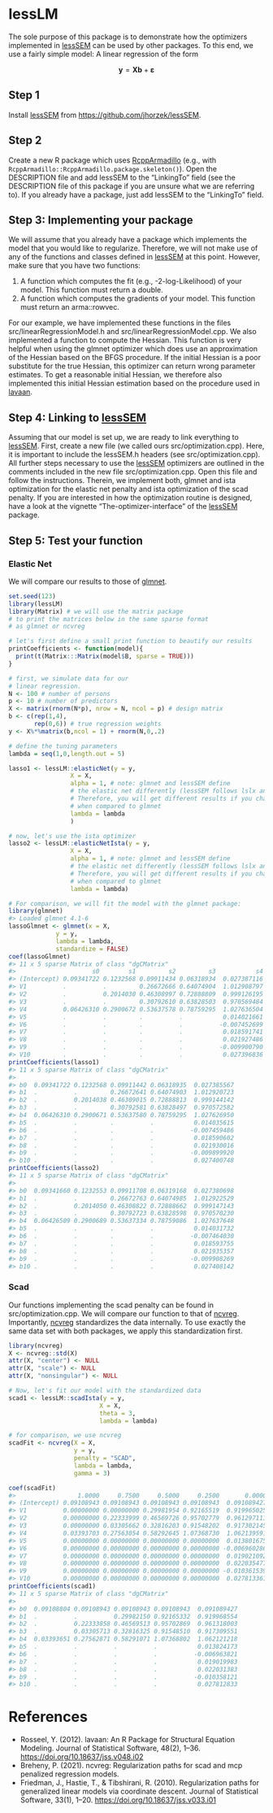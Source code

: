
<!-- README.md is generated from README.Rmd. Please edit that file -->

# lessLM

The sole purpose of this package is to demonstrate how the optimizers
implemented in [lessSEM](https://github.com/jhorzek/lessSEM) can be used
by other packages. To this end, we use a fairly simple model: A linear
regression of the form

$$\pmb y = \pmb X \pmb b + \pmb\varepsilon$$

## Step 1

Install [lessSEM](https://github.com/jhorzek/lessSEM) from
<https://github.com/jhorzek/lessSEM>.

## Step 2

Create a new R package which uses
[RcppArmadillo](https://github.com/RcppCore/RcppArmadillo) (e.g., with
`RcppArmadillo::RcppArmadillo.package.skeleton()`). Open the DESCRIPTION
file and add lessSEM to the “LinkingTo” field (see the DESCRIPTION file
of this package if you are unsure what we are referring to). If you
already have a package, just add lessSEM to the “LinkingTo” field.

## Step 3: Implementing your package

We will assume that you already have a package which implements the
model that you would like to regularize. Therefore, we will not make use
of any of the functions and classes defined in
[lessSEM](https://github.com/jhorzek/lessSEM) at this point. However,
make sure that you have two functions:

1)  A function which computes the fit (e.g., -2-log-Likelihood) of your
    model. This function must return a double.
2)  A function which computes the gradients of your model. This function
    must return an arma::rowvec.

For our example, we have implemented these functions in the files
src/linearRegressionModel.h and src/linearRegressionModel.cpp. We also
implemented a function to compute the Hessian. This function is very
helpful when using the glmnet optimizer which does use an approximation
of the Hessian based on the BFGS procedure. If the initial Hessian is a
poor substitute for the true Hessian, this optimizer can return wrong
parameter estimates. To get a reasonable initial Hessian, we therefore
also implemented this initial Hessian estimation based on the procedure
used in [lavaan](https://github.com/yrosseel/lavaan).

## Step 4: Linking to [lessSEM](https://github.com/jhorzek/lessSEM)

Assuming that our model is set up, we are ready to link everything to
[lessSEM](https://github.com/jhorzek/lessSEM). First, create a new file
(we called ours src/optimization.cpp). Here, it is important to include
the lessSEM.h headers (see src/optimization.cpp). All further steps
necessary to use the [lessSEM](https://github.com/jhorzek/lessSEM)
optimizers are outlined in the comments included in the new file
src/optimization.cpp. Open this file and follow the instructions.
Therein, we implement both, glmnet and ista optimization for the elastic
net penalty and ista optimization of the scad penalty. If you are
interested in how the optimization routine is designed, have a look at
the vignette “The-optimizer-interface” of the
[lessSEM](https://github.com/jhorzek/lessSEM) package.

## Step 5: Test your function

### Elastic Net

We will compare our results to those of
[glmnet](https://github.com/cran/glmnet).

``` r
set.seed(123)
library(lessLM)
library(Matrix) # we will use the matrix package
# to print the matrices below in the same sparse format
# as glmnet or ncvreg

# let's first define a small print function to beautify our results
printCoefficients <- function(model){
  print(t(Matrix:::Matrix(model$B, sparse = TRUE)))
}

# first, we simulate data for our
# linear regression.
N <- 100 # number of persons
p <- 10 # number of predictors
X <- matrix(rnorm(N*p), nrow = N, ncol = p) # design matrix
b <- c(rep(1,4), 
       rep(0,6)) # true regression weights
y <- X%*%matrix(b,ncol = 1) + rnorm(N,0,.2)

# define the tuning parameters
lambda = seq(1,0,length.out = 5)

lasso1 <- lessLM::elasticNet(y = y,
                 X = X,
                 alpha = 1, # note: glmnet and lessSEM define 
                 # the elastic net differently (lessSEM follows lslx and regsem)
                 # Therefore, you will get different results if you change alpha
                 # when compared to glmnet
                 lambda = lambda
                 )

# now, let's use the ista optimizer
lasso2 <- lessLM::elasticNetIsta(y = y,
                 X = X,
                 alpha = 1, # note: glmnet and lessSEM define 
                 # the elastic net differently (lessSEM follows lslx and regsem)
                 # Therefore, you will get different results if you change alpha
                 # when compared to glmnet
                 lambda = lambda)

# For comparison, we will fit the model with the glmnet package:
library(glmnet)
#> Loaded glmnet 4.1-6
lassoGlmnet <- glmnet(x = X, 
             y = y, 
             lambda = lambda,
             standardize = FALSE)
coef(lassoGlmnet)
#> 11 x 5 sparse Matrix of class "dgCMatrix"
#>                     s0        s1         s2         s3           s4
#> (Intercept) 0.09341722 0.1232568 0.09911434 0.06318934  0.027387116
#> V1          .          .         0.26672666 0.64074904  1.012908797
#> V2          .          0.2014030 0.46308997 0.72888809  0.999126195
#> V3          .          .         0.30792610 0.63828503  0.970569484
#> V4          0.06426310 0.2900672 0.53637578 0.78759295  1.027636504
#> V5          .          .         .          .           0.014021661
#> V6          .          .         .          .          -0.007452699
#> V7          .          .         .          .           0.018591741
#> V8          .          .         .          .           0.021927486
#> V9          .          .         .          .          -0.009900790
#> V10         .          .         .          .           0.027396836
printCoefficients(lasso1)
#> 11 x 5 sparse Matrix of class "dgCMatrix"
#>                                                            
#> b0  0.09341722 0.1232568 0.09911442 0.06318935  0.027385567
#> b1  .          .         0.26672641 0.64074903  1.012920723
#> b2  .          0.2014038 0.46309015 0.72888813  0.999144142
#> b3  .          .         0.30792581 0.63828497  0.970572582
#> b4  0.06426310 0.2900671 0.53637580 0.78759295  1.027626950
#> b5  .          .         .          .           0.014035615
#> b6  .          .         .          .          -0.007459486
#> b7  .          .         .          .           0.018590602
#> b8  .          .         .          .           0.021930016
#> b9  .          .         .          .          -0.009899920
#> b10 .          .         .          .           0.027400748
printCoefficients(lasso2)
#> 11 x 5 sparse Matrix of class "dgCMatrix"
#>                                                            
#> b0  0.09341660 0.1232553 0.09911708 0.06319168  0.027380698
#> b1  .          .         0.26672763 0.64074985  1.012922529
#> b2  .          0.2014050 0.46308822 0.72888662  0.999147143
#> b3  .          .         0.30792723 0.63828598  0.970570230
#> b4  0.06426509 0.2900689 0.53637334 0.78759086  1.027637648
#> b5  .          .         .          .           0.014031732
#> b6  .          .         .          .          -0.007464030
#> b7  .          .         .          .           0.018593755
#> b8  .          .         .          .           0.021935357
#> b9  .          .         .          .          -0.009908269
#> b10 .          .         .          .           0.027408142
```

### Scad

Our functions implementing the scad penalty can be found in
src/optimization.cpp. We will compare our function to that of
[ncvreg](https://github.com/pbreheny/ncvreg). Importantly,
[ncvreg](https://github.com/pbreheny/ncvreg) standardizes the data
internally. To use exactly the same data set with both packages, we
apply this standardization first.

``` r
library(ncvreg)
X <- ncvreg::std(X)
attr(X, "center") <- NULL
attr(X, "scale") <- NULL
attr(X, "nonsingular") <- NULL

# Now, let's fit our model with the standardized data
scad1 <- lessLM::scadIsta(y = y, 
                         X = X, 
                         theta = 3, 
                         lambda = lambda)

# for comparison, we use ncvreg
scadFit <- ncvreg(X = X, 
                  y = y, 
                  penalty = "SCAD",
                  lambda = lambda, 
                  gamma = 3)

coef(scadFit)
#>                 1.0000     0.7500     0.5000     0.2500       0.0000
#> (Intercept) 0.09108943 0.09108943 0.09108943 0.09108943  0.091089427
#> V1          0.00000000 0.00000000 0.29981954 0.92165519  0.919965025
#> V2          0.00000000 0.22333999 0.46569726 0.95702779  0.961297111
#> V3          0.00000000 0.03305662 0.32816203 0.91548202  0.917302145
#> V4          0.03393703 0.27563054 0.58292645 1.07368730  1.062139591
#> V5          0.00000000 0.00000000 0.00000000 0.00000000  0.013801675
#> V6          0.00000000 0.00000000 0.00000000 0.00000000 -0.006960286
#> V7          0.00000000 0.00000000 0.00000000 0.00000000  0.019021092
#> V8          0.00000000 0.00000000 0.00000000 0.00000000  0.022035477
#> V9          0.00000000 0.00000000 0.00000000 0.00000000 -0.010361539
#> V10         0.00000000 0.00000000 0.00000000 0.00000000  0.027813361
printCoefficients(scad1)
#> 11 x 5 sparse Matrix of class "dgCMatrix"
#>                                                             
#> b0  0.09108804 0.09108943 0.09108943 0.09108943  0.091089427
#> b1  .          .          0.29982150 0.92165332  0.919968554
#> b2  .          0.22333858 0.46569513 0.95702869  0.961318003
#> b3  .          0.03305713 0.32816325 0.91548510  0.917309551
#> b4  0.03393651 0.27562871 0.58291071 1.07368802  1.062121218
#> b5  .          .          .          .           0.013824173
#> b6  .          .          .          .          -0.006963821
#> b7  .          .          .          .           0.019019983
#> b8  .          .          .          .           0.022031383
#> b9  .          .          .          .          -0.010358121
#> b10 .          .          .          .           0.027812833
```

# References

- Rosseel, Y. (2012). lavaan: An R Package for Structural Equation
  Modeling. Journal of Statistical Software, 48(2), 1–36.
  <https://doi.org/10.18637/jss.v048.i02>
- Breheny, P. (2021). ncvreg: Regularization paths for scad and mcp
  penalized regression models.
- Friedman, J., Hastie, T., & Tibshirani, R. (2010). Regularization
  paths for generalized linear models via coordinate descent. Journal of
  Statistical Software, 33(1), 1–20.
  <https://doi.org/10.18637/jss.v033.i01>
